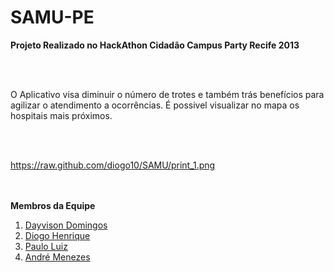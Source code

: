 SAMU-PE
====

<b>Projeto Realizado no HackAthon Cidadão Campus Party Recife 2013</b>

<br/>
<br/>

<p>
O Aplicativo visa diminuir o número de trotes e também trás benefícios para agilizar o atendimento a ocorrências.
É possivel visualizar no mapa os hospitais mais próximos.
<p>

<br/>
<br/>

https://raw.github.com/diogo10/SAMU/print_1.png



<br/>
<br/>
<b>Membros da Equipe</b>
<br/>
<ol>
<li><a href="https://www.facebook.com/hasiksa">Dayvison Domingos</a></li>
<li><a href="https://www.facebook.com/DiogoHenrique10">Diogo Henrique</a></li>
<li><a href="https://www.facebook.com/pauloluizgomes">Paulo Luiz</a></li>
<li><a href="https://www.facebook.com/andreemenezes">André Menezes</a></li>
</ol>


